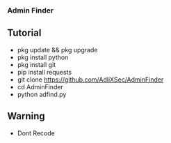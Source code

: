 ### Admin Finder

## Tutorial

- pkg update && pkg upgrade
- pkg install python
- pkg install git
- pip install requests
- git clone https://github.com/AdliXSec/AdminFinder
- cd AdminFinder
- python adfind.py

## Warning
- Dont Recode
